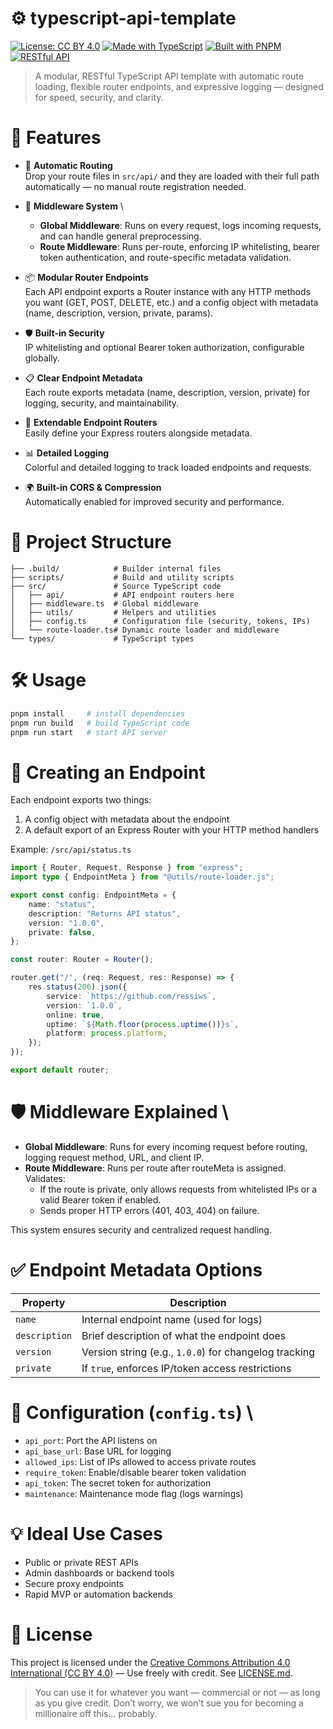 # ⚙️ typescript-api-template

[![License: CC BY 4.0](https://img.shields.io/badge/License-CC%20BY%204.0-lightgrey.svg)](./LICENSE.md)
[![Made with TypeScript](https://img.shields.io/badge/TypeScript-%233178C6?logo=typescript&logoColor=white)](https://www.typescriptlang.org/)
[![Built with PNPM](https://img.shields.io/badge/PNPM-%23F69220.svg?logo=pnpm&logoColor=white)](https://pnpm.io/)
[![RESTful API](https://img.shields.io/badge/REST-API-blue)](#)

> A modular, RESTful TypeScript API template with automatic route loading, flexible router endpoints, and expressive logging — designed for speed, security, and clarity.

# 🚀 Features
- 🔄 **Automatic Routing** \
  Drop your route files in `src/api/` and they are loaded with their full path automatically — no manual route registration needed.

- 🧩 **Middleware System** \
  - **Global Middleware**: Runs on every request, logs incoming requests, and can handle general preprocessing.
  - **Route Middleware**: Runs per-route, enforcing IP whitelisting, bearer token authentication, and route-specific metadata validation.

- 📦 **Modular Router Endpoints** \
  Each API endpoint exports a Router instance with any HTTP methods you want (GET, POST, DELETE, etc.) and a config object with metadata (name, description, version, private, params).

- 🛡️ **Built-in Security**  \
  IP whitelisting and optional Bearer token authorization, configurable globally.

- 📋 **Clear Endpoint Metadata** \
  Each route exports metadata (name, description, version, private) for logging, security, and maintainability.

- 🧱 **Extendable Endpoint Routers** \
  Easily define your Express routers alongside metadata.

- 📊 **Detailed Logging**  \
  Colorful and detailed logging to track loaded endpoints and requests.

- 🌍 **Built-in CORS & Compression** \
  Automatically enabled for improved security and performance.

# 📁 Project Structure
```
├── .build/            # Builder internal files
├── scripts/           # Build and utility scripts
├── src/               # Source TypeScript code
│   ├── api/           # API endpoint routers here
│   ├── middleware.ts  # Global middleware
│   ├── utils/         # Helpers and utilities
│   ├── config.ts      # Configuration file (security, tokens, IPs)
│   └── route-loader.ts# Dynamic route loader and middleware
└── types/             # TypeScript types
```

# 🛠 Usage
```bash
pnpm install     # install dependencies
pnpm run build   # build TypeScript code
pnpm run start   # start API server
```

# 🔧 Creating an Endpoint
Each endpoint exports two things:

1. A config object with metadata about the endpoint
2. A default export of an Express Router with your HTTP method handlers

Example: `/src/api/status.ts`

```ts
import { Router, Request, Response } from "express";
import type { EndpointMeta } from "@utils/route-loader.js";

export const config: EndpointMeta = {
	name: "status",
	description: "Returns API status",
	version: "1.0.0",
	private: false,
};

const router: Router = Router();

router.get("/", (req: Request, res: Response) => {
	res.status(200).json({
		service: `https://github.com/ressiws`,
		version: `1.0.0`,
		online: true,
		uptime: `${Math.floor(process.uptime())}s`,
		platform: process.platform,
	});
});

export default router;
```

# 🛡️ **Middleware Explained** \
  - **Global Middleware**: Runs for every incoming request before routing, logging request method, URL, and client IP.
  - **Route Middleware**: Runs per route after routeMeta is assigned. Validates:
    - If the route is private, only allows requests from whitelisted IPs or a valid Bearer token if enabled.
    - Sends proper HTTP errors (401, 403, 404) on failure.

This system ensures security and centralized request handling.

# ✅ Endpoint Metadata Options
| Property                        | Description |
|---------------------------------|-------------|
| `name`                          | Internal endpoint name (used for logs) |
| `description`                   | Brief description of what the endpoint does |
| `version`                       | Version string (e.g., `1.0.0`) for changelog tracking |
| `private`                       | If `true`, enforces IP/token access restrictions |

# 🔐 **Configuration (`config.ts`)** \
  - `api_port`: Port the API listens on
  - `api_base_url`: Base URL for logging
  - `allowed_ips`: List of IPs allowed to access private routes
  - `require_token`: Enable/disable bearer token validation
  - `api_token`: The secret token for authorization
  - `maintenance`: Maintenance mode flag (logs warnings)

# 💡 Ideal Use Cases
  - Public or private REST APIs
  - Admin dashboards or backend tools
  - Secure proxy endpoints
  - Rapid MVP or automation backends

# 🧾 License
This project is licensed under the [Creative Commons Attribution 4.0 International (CC BY 4.0)](https://creativecommons.org/licenses/by/4.0/) — Use freely with credit. See [LICENSE.md](./LICENSE.md).

> You can use it for whatever you want — commercial or not — as long as you give credit. Don’t worry, we won't sue you for becoming a millionaire off this… probably.
